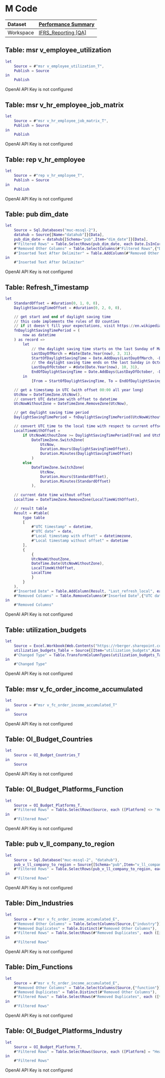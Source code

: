 



# M Code

|Dataset|[Performance Summary](./../Performance-Summary.md)|
| :--- | :--- |
|Workspace|[IFRS_Reporting [QA]](../../Workspaces/IFRS_Reporting-[QA].md)|

## Table: msr v_employee_utilization


```m
let
    Source = #"msr v_employee_utilization_T",
    Publish = Source
in
    Publish
```

OpenAI API Key is not configured
## Table: msr v_hr_employee_job_matrix


```m
let
    Source = #"msr v_hr_employee_job_matrix_T",
    Publish = Source
in
    Publish
```

OpenAI API Key is not configured
## Table: rep v_hr_employee


```m
let
    Source = #"rep v_hr_employee_T",
    Publish = Source
in
    Publish
```

OpenAI API Key is not configured
## Table: pub dim_date


```m
let
    Source = Sql.Databases("muc-mssql-2"),
    datahub = Source{[Name="datahub"]}[Data],
    pub_dim_date = datahub{[Schema="pub",Item="dim_date"]}[Data],
    #"Filtered Rows" = Table.SelectRows(pub_dim_date, each Date.IsInCurrentYear([Date]) or Date.IsInPreviousYear([Date])),
    #"Removed Other Columns" = Table.SelectColumns(#"Filtered Rows",{"DateKey", "Date", "Day", "Weekday", "WeekDayName", "WeekOfYear", "Month", "MonthName", "Year", "YearMonthnumber", "FirstDayOfMonth", "YearMonthShort", "ISOWeekOfYearNameInCal"}),
    #"Inserted Text After Delimiter" = Table.AddColumn(#"Removed Other Columns", "MonthNameShort", each Text.AfterDelimiter(Text.Proper([YearMonthShort]), "/"), type text)
in
    #"Inserted Text After Delimiter"
```

OpenAI API Key is not configured
## Table: Refresh_Timestamp


```m
let
    StandardOffset = #duration(0, 1, 0, 0),
    DaylightSavingTimeOffset = #duration(0, 2, 0, 0),

    // get start and end of daylight saving time
    // this code implements the rules of EU counties
    // if it doesn't fill your expectations, visit https://en.wikipedia.org/wiki/Daylight_saving_time_by_country and implement your own function
    fnDaylightSavingTimePeriod = (
        now as datetime
    ) as record => 
        let
            // the daylight saving time starts on the last Sunday of March at 1am UTC
            LastDayOfMarch = #date(Date.Year(now), 3, 31),
            StartOfDaylightSavingTime = Date.AddDays(LastDayOfMarch, -Date.DayOfWeek(LastDayOfMarch)) & #time(1, 0, 0),
            // the daylight saving time ends on the last Sunday in October at 1am UTC
            LastDayOfOctober = #date(Date.Year(now), 10, 31),
            EndOfDaylightSavingTime = Date.AddDays(LastDayOfOctober, -Date.DayOfWeek(LastDayOfOctober)) & #time(1, 0, 0)
        in
            [From = StartOfDaylightSavingTime, To = EndOfDaylightSavingTime],

    // get a timestamp in UTC (with offset 00:00 all year long)
    UtcNow = DateTimeZone.UtcNow(),
    // convert UTC datetime with offset to datetime
    UtcNowWithoutZone = DateTimeZone.RemoveZone(UtcNow),

    // get daylight saving time period
    DaylightSavingTimePeriod = fnDaylightSavingTimePeriod(UtcNowWithoutZone),

    // convert UTC time to the local time with respect to current offset
    LocalTimeWithOffset = 
        if UtcNowWithoutZone >= DaylightSavingTimePeriod[From] and UtcNowWithoutZone <= DaylightSavingTimePeriod[To] then
            DateTimeZone.SwitchZone(
                UtcNow, 
                Duration.Hours(DaylightSavingTimeOffset), 
                Duration.Minutes(DaylightSavingTimeOffset)
            )
        else
            DateTimeZone.SwitchZone(
                UtcNow, 
                Duration.Hours(StandardOffset), 
                Duration.Minutes(StandardOffset)
            ),
    
    // current date time without offset
    LocalTime = DateTimeZone.RemoveZone(LocalTimeWithOffset),

    // result table
    Result = #table(
        type table
        [
            #"UTC timestamp" = datetime, 
            #"UTC date" = date,
            #"Local timestamp with offset" = datetimezone,
            #"Local timestamp without offset" = datetime
        ], 
        {
            {
            UtcNowWithoutZone,
            DateTime.Date(UtcNowWithoutZone),
            LocalTimeWithOffset,
            LocalTime
            }
        }
    ),
    #"Inserted Date" = Table.AddColumn(Result, "Last_refresh_local", each DateTime.Date([Local timestamp without offset]), type date),
    #"Removed Columns" = Table.RemoveColumns(#"Inserted Date",{"UTC date", "Local timestamp without offset"})
in
    #"Removed Columns"
```

OpenAI API Key is not configured
## Table: utilization_budgets


```m
let
    Source = Excel.Workbook(Web.Contents("https://rberger.sharepoint.com/sites/Reports-Utilization/Shared%20Documents/Report_Utilization/Data/utilization_budgets.xlsx"), null, true),
    utilization_budgets_Table = Source{[Item="utilization_budgets",Kind="Table"]}[Data],
    #"Changed Type" = Table.TransformColumnTypes(utilization_budgets_Table,{{"country_code_iso3", type text}, {"jobcode_id", type text}, {"jobcode", type text}, {"job_short", type text}, {"utilization_target", type number}})
in
    #"Changed Type"
```

OpenAI API Key is not configured
## Table: msr v_fc_order_income_accumulated


```m
let
    Source = #"msr v_fc_order_income_accumulated_T"
in
    Source
```

OpenAI API Key is not configured
## Table: OI_Budget_Countries


```m
let
    Source = OI_Budget_Countries_T
in
    Source
```

OpenAI API Key is not configured
## Table: OI_Budget_Platforms_Function


```m
let
    Source = OI_Budget_Platforms_T,
    #"Filtered Rows" = Table.SelectRows(Source, each ([Platform] <> "Health & Consumer" and [Platform] <> "Industrials" and [Platform] <> "Regulated & Infrastructure" and [Platform] <> "Services"))
in
    #"Filtered Rows"
```

OpenAI API Key is not configured
## Table: pub v_ll_company_to_region


```m
let
    Source = Sql.Database("muc-mssql-2", "datahub"),
    pub_v_ll_company_to_region = Source{[Schema="pub",Item="v_ll_company_to_region"]}[Data],
    #"Filtered Rows" = Table.SelectRows(pub_v_ll_company_to_region, each ([company_id] <> "77"))
in
    #"Filtered Rows"
```

OpenAI API Key is not configured
## Table: Dim_Industries


```m
let
    Source = #"msr v_fc_order_income_accumulated_E",
    #"Removed Other Columns" = Table.SelectColumns(Source,{"industry"}),
    #"Removed Duplicates" = Table.Distinct(#"Removed Other Columns"),
    #"Filtered Rows" = Table.SelectRows(#"Removed Duplicates", each ([industry] <> "Not assigned"))
in
    #"Filtered Rows"
```

OpenAI API Key is not configured
## Table: Dim_Functions


```m
let
    Source = #"msr v_fc_order_income_accumulated_E",
    #"Removed Other Columns" = Table.SelectColumns(Source,{"function"}),
    #"Removed Duplicates" = Table.Distinct(#"Removed Other Columns"),
    #"Filtered Rows" = Table.SelectRows(#"Removed Duplicates", each ([function] <> "Not assigned"))
in
    #"Filtered Rows"
```

OpenAI API Key is not configured
## Table: OI_Budget_Platforms_Industry


```m
let
    Source = OI_Budget_Platforms_T,
    #"Filtered Rows" = Table.SelectRows(Source, each ([Platform] = "Health & Consumer" or [Platform] = "Industrials" or [Platform] = "Regulated & Infrastructure" or [Platform] = "Services"))
in
    #"Filtered Rows"
```

OpenAI API Key is not configured